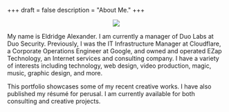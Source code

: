 +++
draft = false
description = "About Me."
+++
<center><img src="/img/eldridge_alexander.jpg"></center>

My name is Eldridge Alexander. I am currently a manager of Duo Labs at Duo Security. Previously, I was the IT Infrastructure Manager at Cloudflare, a Corporate Operations Engineer at Google, and owned and operated EZap Technology, an Internet services and consulting company. I have a variety of interests including technology, web design, video production, magic, music, graphic design, and more.

This portfolio showcases some of my recent creative works. I have also published my résumé for perusal. I am currently available for both consulting and creative projects.
